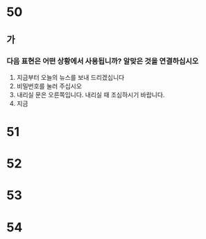 # 50
## 가
### 다음 표현은 어떤 상황에서 사용됩니까? 알맞은 것을 연결하십시오
1. 지금부터 오늘의 뉴스를 보내 드리겠십니다
2. 비밀번호를 눌러 주십시오
3. 내리실 문은 오른쪽입니다. 내리실 때 조심하시기 바랍니다.
4. 지금
# 51
# 52
# 53
# 54
